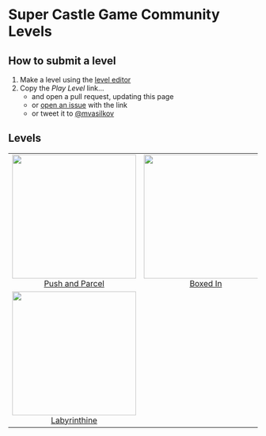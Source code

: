 # Super Castle Game Community Levels

## How to submit a level

1. Make a level using the [level editor][editor]
2. Copy the *Play Level* link...
    - and open a pull request, updating this page
    - or [open an issue][issues] with the link
    - or tweet it to [@mvasilkov][elonmusk]

## Levels

| | |
| :---: | :---: |
| [<img src="https://github.com/mvasilkov/super2023/blob/master/levels/pictures/push.png?raw=true" width="250" height="250">][push]<br>[Push and Parcel][push] | [<img src="https://github.com/mvasilkov/super2023/blob/master/levels/pictures/bin.png?raw=true" width="250" height="250">][bin]<br>[Boxed In][bin] |
| [<img src="https://github.com/mvasilkov/super2023/blob/master/levels/pictures/lab.png?raw=true" width="250" height="250">][lab]<br>[Labyrinthine][lab] | |

[editor]: https://reirei.neocities.org/editor
[issues]: https://github.com/mvasilkov/super2023/issues
[elonmusk]: https://twitter.com/mvasilkov
[push]: https://js13kgames.com/games/super-castle-game/index.html#0d0d17819e3cda160dc5a7e4f88fd7ee16323105d1a4f0fcbd352908f8169e71a6f4ba0fffaa298c7474a13777a1fb245ccb90b5bc4456b96
[lab]: https://js13kgames.com/games/super-castle-game/index.html#2113102518dad36853ee7a7130579e4694c185b9b98b7759d534f78265eda813115c8f708bfce783c390073ab7065a0ec18c854651e104f3f491c578231484ac561025877386b18be1d89f1b42ddeabfe57a02fb4129f978fdaeadb607ab441e5ffa729a43112c6dab326fa2b455633bc36bab11312c088de320ac53601f9784f73cf9b27fd3a7f5c70c53a96ed96212d35d05c758fe921cd8d7998b7c493c7d1d9565a223049cb96e82e38a9471a3cfc30267bf2d5a502ccd726d0b0d73f8e92ab33395d18066d3e7459c675492e347fa93b
[bin]: https://js13kgames.com/games/super-castle-game/index.html#13142632e30150c388839093b630a6a643169e53f4868435d78f0d84ac50ed57f48cd9b02e5a9286bb912b69486684a531a14de5b98816421fe309483c24727cb33a95176d98bb2e7422835c662557837ac8fe3330f9de0b67bc69bd08fb0fe0d7234d371ad746fadc08e3595d7ce33f9f65687d887d67e706702ffd839ba7c0
